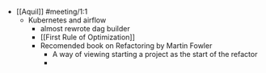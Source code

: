 - [[Aquil]] #meeting/1:1
	- Kubernetes and airflow
		- almost rewrote dag builder
		- [[First Rule of Optimization]]
		- Recomended book on Refactoring by Martin Fowler
			- A way of viewing starting a project as the start of the refactor
			-